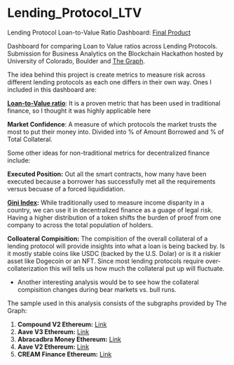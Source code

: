# Lending_Protocol_LTV

Lending Protocol Loan-to-Value Ratio Dashboard: [Final Product](https://lookerstudio.google.com/reporting/d782e5c1-7f48-4297-86e1-47efb6c0523e)

Dashboard for comparing Loan to Value ratios across Lending Protocols. Submission for Business Analytics on the Blockchain Hackathon hosted by University of Colorado, Boulder and [The Graph](https://thegraph.com/en/).

The idea behind this project is create metrics to measure risk across different lending protocols as each one differs in their own way. Ones I included in this dashboard are:

**[Loan-to-Value ratio](https://www.investopedia.com/terms/m/maximum_loan_to_value_ratio.asp)**: It is a proven metric that has been used in traditional finance, so I thought it was highly applicable here

**Market Confidence**: A measure of which protocols the market trusts the most to put their money into. Divided into % of Amount Borrowed and % of Total Collateral.

Some other ideas for non-traditional metrics for decentralized finance include:

**Executed Position:** Out all the smart contracts, how many have been executed because a borrower has successfully met all the requirements versus becuase of a forced liquididation.

**[Gini Index](https://en.wikipedia.org/wiki/Gini_coefficient):** While traditionally used to measure income disparity in a country, we can use it in decentralized finance as a guage of legal risk. Having a higher distribution of a token shifts the burden of proof from one company to across the total population of holders.

**Colloateral Compisition:** The compisition of the overall collateral of a lending protocol will provide insights into what a loan is being backed by. Is it mostly stable coins like USDC (backed by the U.S. Dolar) or is it a riskier asset like Dogecoin or an NFT. Since most lending protocols require over-collaterization this will tells us how much the collateral put up will fluctuate.
- Another interesting analysis would be to see how the collateral compisition changes during bear markets vs. bull runs.

The sample used in this analysis consists of the subgraphs provided by The Graph:

1) **Compound V2 Ethereum:** [Link](https://thegraph.com/hosted-service/subgraph/messari/compound-v2-ethereum)
2) **Aave V3 Ethereum:** [Link](https://thegraph.com/hosted-service/subgraph/messari/aave-v3-ethereum)
3) **Abracadbra Money Ethereum:** [Link](https://thegraph.com/hosted-service/subgraph/messari/abracadabra-money-ethereum)
4) **Aave V2 Ethereum:** [Link](https://thegraph.com/hosted-service/subgraph/messari/aave-v2-ethereum)
5) **CREAM Finance Ethereum:** [Link](https://thegraph.com/hosted-service/subgraph/messari/cream-finance-ethereum)
